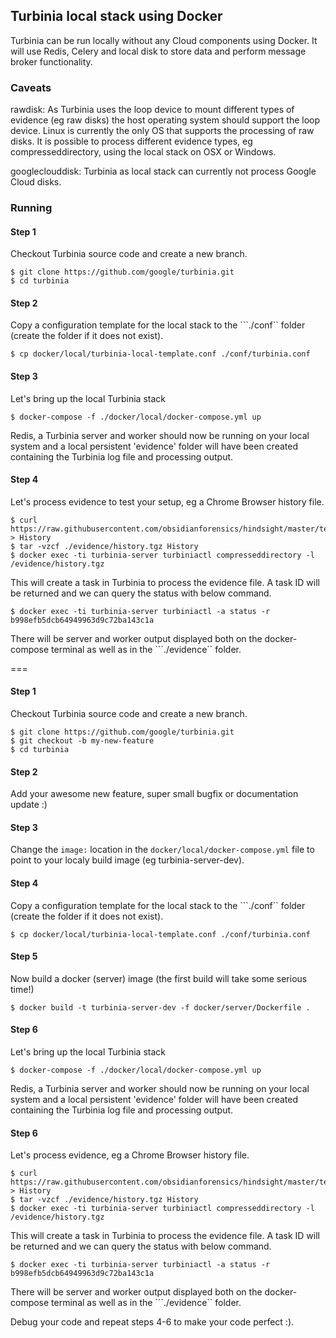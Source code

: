 ## Turbinia local stack using Docker
Turbinia can be run locally without any Cloud components using Docker. It will use Redis, Celery and local disk to store data and perform message broker functionality.

### Caveats
rawdisk: As Turbinia uses the loop device to mount different types of evidence (eg raw disks) the host operating system should support the loop device. Linux is currently the only OS that supports the processing of raw disks. It is possible to process different evidence types, eg compresseddirectory, using the local stack on OSX or Windows.

googleclouddisk: Turbinia as local stack can currently not process Google Cloud disks.

### Running

#### Step 1
Checkout Turbinia source code and create a new branch.
```
$ git clone https://github.com/google/turbinia.git
$ cd turbinia
```
#### Step 2
Copy a configuration template for the local stack to the ```./conf`` folder (create the folder if it does not exist).
```
$ cp docker/local/turbinia-local-template.conf ./conf/turbinia.conf
```
#### Step 3
Let's bring up the local Turbinia stack
```
$ docker-compose -f ./docker/local/docker-compose.yml up
```
Redis, a Turbinia server and worker should now be running on your local system and a local persistent 'evidence' folder will have been created containing the Turbinia log file and processing output.
#### Step 4
Let's process evidence to test your setup, eg a Chrome Browser history file.
```
$ curl https://raw.githubusercontent.com/obsidianforensics/hindsight/master/tests/fixtures/profiles/60/History > History
$ tar -vzcf ./evidence/history.tgz History
$ docker exec -ti turbinia-server turbiniactl compresseddirectory -l /evidence/history.tgz
```
This will create a task in Turbinia to process the evidence file. A task ID will be returned and we can query the status with below command.
```
$ docker exec -ti turbinia-server turbiniactl -a status -r b998efb5dcb64949963d9c72ba143c1a
```
There will be server and worker output displayed both on the docker-compose terminal as well as in the ```./evidence`` folder.


===

#### Step 1
Checkout Turbinia source code and create a new branch.
```
$ git clone https://github.com/google/turbinia.git
$ git checkout -b my-new-feature
$ cd turbinia
```
#### Step 2
Add your awesome new feature, super small bugfix or documentation update :)
#### Step 3
Change the ```image:``` location in the ```docker/local/docker-compose.yml``` file to point to your localy build image (eg turbinia-server-dev).
#### Step 4
Copy a configuration template for the local stack to the ```./conf`` folder (create the folder if it does not exist).
```
$ cp docker/local/turbinia-local-template.conf ./conf/turbinia.conf
```
#### Step 5
Now build a docker (server) image (the first build will take some serious time!)
```
$ docker build -t turbinia-server-dev -f docker/server/Dockerfile .
```
#### Step 6
Let's bring up the local Turbinia stack
```
$ docker-compose -f ./docker/local/docker-compose.yml up
```
Redis, a Turbinia server and worker should now be running on your local system and a local persistent 'evidence' folder will have been created containing the Turbinia log file and processing output.
#### Step 6
Let's process evidence, eg a Chrome Browser history file.
```
$ curl https://raw.githubusercontent.com/obsidianforensics/hindsight/master/tests/fixtures/profiles/60/History > History
$ tar -vzcf ./evidence/history.tgz History
$ docker exec -ti turbinia-server turbiniactl compresseddirectory -l /evidence/history.tgz
```
This will create a task in Turbinia to process the evidence file. A task ID will be returned and we can query the status with below command.
```
$ docker exec -ti turbinia-server turbiniactl -a status -r b998efb5dcb64949963d9c72ba143c1a
```
There will be server and worker output displayed both on the docker-compose terminal as well as in the ```./evidence`` folder.

Debug your code and repeat steps 4-6 to make your code perfect :).

